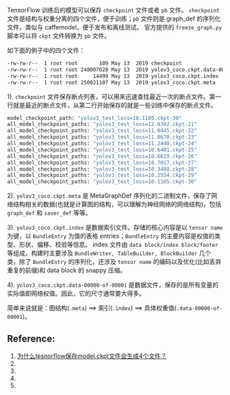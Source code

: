 
TensorFlow 训练后的模型可以保存 `checkpoint` 文件或者 `pb` 文件。
`checkpoint` 文件是结构与权重分离的四个文件，便于训练；`pb` 文件则是 graph_def 的序列化文件，类似与 caffemodel，便于发布和离线测试。
官方提供的 `freeze_graph.py` 脚本可以将 `ckpt` 文件转换为 `pb` 文件。

如下面的例子中的四个文件：
```bash
-rw-rw-r--  1 root root       109 May 13  2019 checkpoint
-rw-rw-r--  1 root root 248007028 May 13  2019 yolov3_coco.ckpt.data-00000-of-00001
-rw-rw-r--  1 root root     14499 May 13  2019 yolov3_coco.ckpt.index
-rw-rw-r--  1 root root 250021107 May 13  2019 yolov3_coco.ckpt.meta
```

1). `checkpoint` 文件保存断点列表，可以用来迅速查找最近一次的断点文件。第一行就是最近的断点文件，从第二行开始保存的就是一些训练中保存的断点文件。
```python 
model_checkpoint_path: "yolov3_test_loss=10.1185.ckpt-30"
all_model_checkpoint_paths: "yolov3_test_loss=12.0302.ckpt-21"
all_model_checkpoint_paths: "yolov3_test_loss=11.0445.ckpt-22"
all_model_checkpoint_paths: "yolov3_test_loss=11.0670.ckpt-23"
all_model_checkpoint_paths: "yolov3_test_loss=11.2440.ckpt-24"
all_model_checkpoint_paths: "yolov3_test_loss=10.6401.ckpt-25"
all_model_checkpoint_paths: "yolov3_test_loss=10.6619.ckpt-26"
all_model_checkpoint_paths: "yolov3_test_loss=10.7017.ckpt-27"
all_model_checkpoint_paths: "yolov3_test_loss=10.3488.ckpt-28"
all_model_checkpoint_paths: "yolov3_test_loss=10.2554.ckpt-29"
all_model_checkpoint_paths: "yolov3_test_loss=10.1185.ckpt-30"
```

2). `yolov3_coco.ckpt.meta` 是 MetaGraphDef 序列化的二进制文件，保存了网络结构相关的数据(也就是计算图的结构，可以理解为神经网络的网络结构)，包括 `graph_def` 和 `saver_def` 等等。

3). `yolov3_coco.ckpt.index` 是数据索引文件。存储的核心内容是以 `tensor name` 为键，以 `BundleEntry` 为值的表格 entries；`BundleEntry` 的主要内容是权值的类型、形状、偏移、校验等信息。
index 文件由 `data block/index block/footer` 等组成，构建时主要涉及 `BundleWriter, TableBuilder, BlockBuilder` 几个类，除了 `BundleEntry` 的序列化，还涉及 `tensor name` 的编码以及优化(比如丢弃重复的前缀)和 data block 的 snappy 压缩。

4). `yolov3_coco.ckpt.data-00000-of-00001` 是数据文件，保存的是所有变量的实际值即网络权值。因此，它的尺寸通常要大得多。

简单来说就是：图结构(`.meta`) ==> 索引(`.index`) ==> 具体权重值(`.data-00000-of-00001`)。







## Reference:
1. [为什么tesnorflow保存model.ckpt文件会生成4个文件？](https://www.zhihu.com/question/61946760)
2. []()
3. []()
4. []()
5. []()


